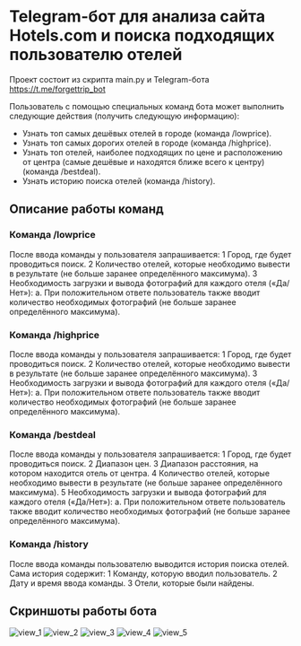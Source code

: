 # Telegram-бот для анализа сайта Hotels.com и поиска подходящих пользователю отелей

Проект состоит из скрипта main.py и Telegram-бота https://t.me/forgettrip_bot

Пользователь с помощью специальных команд бота может выполнить следующие
действия (получить следующую информацию):

- Узнать топ самых дешёвых отелей в городе (команда /lowprice).
- Узнать топ самых дорогих отелей в городе (команда /highprice).
- Узнать топ отелей, наиболее подходящих по цене и расположению от центра
  (самые дешёвые и находятся ближе всего к центру) (команда /bestdeal).
- Узнать историю поиска отелей (команда /history).

## Описание работы команд 

### Команда /lowprice 
После ввода команды у пользователя запрашивается:
1 Город, где будет проводиться поиск.
2 Количество отелей, которые необходимо вывести в результате (не больше
  заранее определённого максимума).
3 Необходимость загрузки и вывода фотографий для каждого отеля («Да/Нет»):
    a. При положительном ответе пользователь также вводит количество
    необходимых фотографий (не больше заранее определённого
    максимума).

### Команда /highprice 
После ввода команды у пользователя запрашивается:
1 Город, где будет проводиться поиск.
2 Количество отелей, которые необходимо вывести в результате (не больше
  заранее определённого максимума).
3 Необходимость загрузки и вывода фотографий для каждого отеля («Да/Нет»):
    a. При положительном ответе пользователь также вводит количество
    необходимых фотографий (не больше заранее определённого максимума).

### Команда /bestdeal 
После ввода команды у пользователя запрашивается:
1 Город, где будет проводиться поиск.
2 Диапазон цен.
3 Диапазон расстояния, на котором находится отель от центра.
4 Количество отелей, которые необходимо вывести в результате (не больше заранее определённого максимума).
5 Необходимость загрузки и вывода фотографий для каждого отеля («Да/Нет»):
    a. При положительном ответе пользователь также вводит количество
    необходимых фотографий (не больше заранее определённого максимума).

### Команда /history 
После ввода команды пользователю выводится история поиска отелей. Сама история
содержит:
1 Команду, которую вводил пользователь.
2 Дату и время ввода команды.
3 Отели, которые были найдены.

## Скриншоты работы бота

![view_1](https://user-images.githubusercontent.com/105842339/236523420-c19aea71-70d6-4207-abff-b607ab87ab01.PNG)
![view_2](https://user-images.githubusercontent.com/105842339/236523418-c18be5e7-6e33-4c54-ad31-a7695d8d826d.PNG)
![view_3](https://user-images.githubusercontent.com/105842339/236523415-23faad03-f3d3-4972-9162-14064de0c5a7.PNG)
![view_4](https://user-images.githubusercontent.com/105842339/236523412-b9a64c60-3608-4d63-9f08-ed61bb3f0d5c.PNG)
![view_5](https://user-images.githubusercontent.com/105842339/236523402-a53db623-d03d-4009-bfe8-e849b7f65881.PNG)

